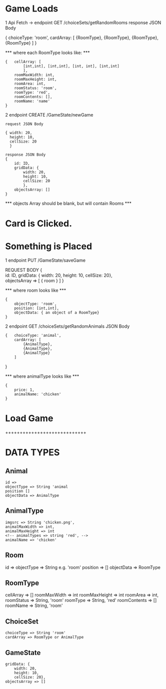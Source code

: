# Game Loads

1 Api Fetch ->
  endpoint GET /choiceSets/getRandomRooms
   response JSON Body

   {    choiceType: 'room',
        cardArray: [
            {RoomType},
            {RoomType},
            {RoomType},
            {RoomType}
        ]
   }

*** where each RoomType looks like: ***  

    {   cellArray: [
            [int,int], [int,int], [int, int], [int,int]
            ],
        roomMaxWidth: int,
        roomMaxHeight: int,
        roomArea: int,
        roomStatus: 'room',
        roomType: 'red',
        roomContents: [],
        roomName: 'name'
    }

2 endpoint CREATE /GameState/newGame

    request JSON Body

    { width: 20,
      height: 10,
      cellSize: 20
      }

    response JSON Body
    {
        id: ID,
        gridData: {
            width: 20,
            height: 10,
            cellSize: 20
            },    
        objectsArray: []
    }
*** objects Array should be blank, but will contain Rooms ***

# Card is Clicked.
# Something is Placed

1 endpoint PUT /GameState/saveGame

REQUEST BODY
{  
    id: ID,
   gridData: {
        width: 20,
        height: 10,
        cellSize: 20},    
    objectsArray => [
        { room }
    ]
}

*** where room looks like ***

    {
        objectType: 'room',
        position: [int,int],
        objectData: { an object of a RoomType}
    }

2 endpoint GET /choiceSets/getRandomAnimals
    JSON Body

    {   choiceType: 'animal',
        cardArray: [
            {AnimalType},
            {AnimalType},
            {AnimalType}
        ]
   }

*** where animalType looks like ***

    {
        price: 1,
        animalName: 'chicken'
    }


# Load Game

++++++++++++++++++++++++++++

# DATA TYPES

## Animal
    id =>
    objectType => String 'animal
    position []
    objectData => AnimalType

## AnimalType
    imgsrc => String 'chicken.png',
    animalMaxWidth => int,
    animalMaxHeight => int
    <!-- animalTypes => string 'red', -->
    animalName => 'chicken'



## Room
 id =>
 objectType => String e.g. 'room'
 position => []
 objectData => RoomType

## RoomType
 cellArray => []
 roomMaxWidth => int
 roomMaxHeight => int
 roomArea => int,
 roomStatus => String, 'room'
 roomType => String, 'red'
 roomContents => []
 roomName => String, 'room'


## ChoiceSet
    choiceType => String 'room'
    cardArray => RoomType or AnimalType

## GameState   
    gridData: {
        width: 20,
        height: 10,
        cellSize: 20},    
    objectsArray => []

